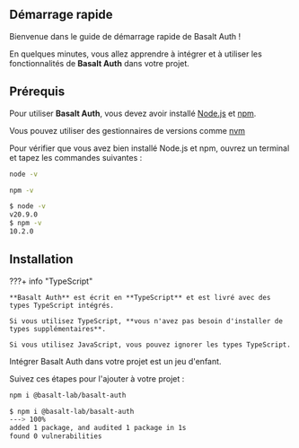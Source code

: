 ## **Démarrage rapide**

Bienvenue dans le guide de démarrage rapide de Basalt Auth !

En quelques minutes, vous allez apprendre à intégrer et à utiliser les fonctionnalités de **Basalt Auth** dans votre projet.

## **Prérequis**

Pour utiliser **Basalt Auth**, vous devez avoir installé [Node.js](https://nodejs.org/en/) et [npm](https://www.npmjs.com/).

Vous pouvez utiliser des gestionnaires de versions comme [nvm](https://github.com/nvm-sh/nvm)

Pour vérifier que vous avez bien installé Node.js et npm, ouvrez un terminal et tapez les commandes suivantes :

```bash
node -v
```
```bash
npm -v
```

<!-- termynal -->

```bash
$ node -v
v20.9.0
$ npm -v
10.2.0
```

## **Installation**

???+ info "TypeScript"

    **Basalt Auth** est écrit en **TypeScript** et est livré avec des types TypeScript intégrés.

    Si vous utilisez TypeScript, **vous n'avez pas besoin d'installer de types supplémentaires**.

    Si vous utilisez JavaScript, vous pouvez ignorer les types TypeScript.

Intégrer Basalt Auth dans votre projet est un jeu d'enfant.

Suivez ces étapes pour l'ajouter à votre projet :

```bash
npm i @basalt-lab/basalt-auth
```

<!-- termynal -->
```bash
$ npm i @basalt-lab/basalt-auth
---> 100%
added 1 package, and audited 1 package in 1s
found 0 vulnerabilities
```
